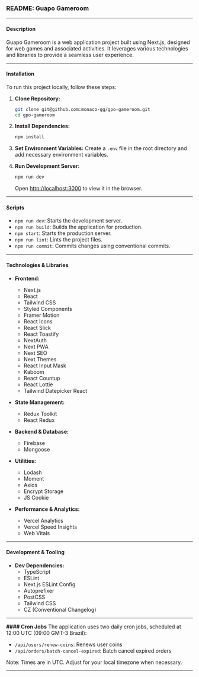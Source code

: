 ### README: Guapo Gameroom

---

#### Description

Guapo Gameroom is a web application project built using Next.js, designed for web games and associated activities. It leverages various technologies and libraries to provide a seamless user experience.

---

#### Installation

To run this project locally, follow these steps:

1. **Clone Repository:**

   ```bash
   git clone git@github.com:monaco-gg/gpo-gameroom.git
   cd gpo-gameroom
   ```

2. **Install Dependencies:**

   ```bash
   npm install
   ```

3. **Set Environment Variables:**
   Create a `.env` file in the root directory and add necessary environment variables.

4. **Run Development Server:**
   ```bash
   npm run dev
   ```
   Open [http://localhost:3000](http://localhost:3000) to view it in the browser.

---

#### Scripts

- `npm run dev`: Starts the development server.
- `npm run build`: Builds the application for production.
- `npm start`: Starts the production server.
- `npm run lint`: Lints the project files.
- `npm run commit`: Commits changes using conventional commits.

---

#### Technologies & Libraries

- **Frontend:**

  - Next.js
  - React
  - Tailwind CSS
  - Styled Components
  - Framer Motion
  - React Icons
  - React Slick
  - React Toastify
  - NextAuth
  - Next PWA
  - Next SEO
  - Next Themes
  - React Input Mask
  - Kaboom
  - React Countup
  - React Lottie
  - Tailwind Datepicker React

- **State Management:**

  - Redux Toolkit
  - React Redux

- **Backend & Database:**

  - Firebase
  - Mongoose

- **Utilities:**

  - Lodash
  - Moment
  - Axios
  - Encrypt Storage
  - JS Cookie

- **Performance & Analytics:**
  - Vercel Analytics
  - Vercel Speed Insights
  - Web Vitals

---

#### Development & Tooling

- **Dev Dependencies:**
  - TypeScript
  - ESLint
  - Next.js ESLint Config
  - Autoprefixer
  - PostCSS
  - Tailwind CSS
  - CZ (Conventional Changelog)

---

**#### Cron Jobs**
The application uses two daily cron jobs, scheduled at 12:00 UTC (09:00 GMT-3 Brazil):
- `/api/users/renew-coins`: Renews user coins
- `/api/orders/batch-cancel-expired`: Batch cancel expired orders

Note: Times are in UTC. Adjust for your local timezone when necessary.

---
